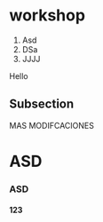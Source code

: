 # workshop

1. Asd
1. DSa
1. JJJJ

Hello

## Subsection

MAS MODIFCACIONES


# ASD
### ASD
#### 123
